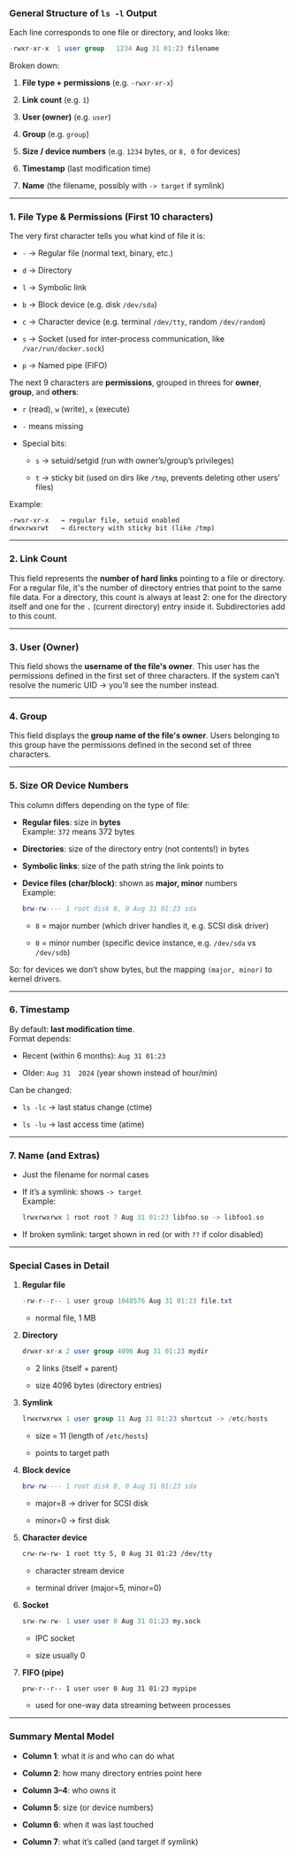 ### General Structure of `ls -l` Output

Each line corresponds to one file or directory, and looks like:

```sql
-rwxr-xr-x  1 user group   1234 Aug 31 01:23 filename
```

Broken down:

1.  **File type + permissions** (e.g. `-rwxr-xr-x`)
    
2.  **Link count** (e.g. `1`)
    
3.  **User (owner)** (e.g. `user`)
    
4.  **Group** (e.g. `group`)
    
5.  **Size / device numbers** (e.g. `1234` bytes, or `8, 0` for devices)
    
6.  **Timestamp** (last modification time)
    
7.  **Name** (the filename, possibly with `-> target` if symlink)
    

---

### 1\. File Type & Permissions (First 10 characters)

The very first character tells you what kind of file it is:

-   `-` → Regular file (normal text, binary, etc.)
    
-   `d` → Directory
    
-   `l` → Symbolic link
    
-   `b` → Block device (e.g. disk `/dev/sda`)
    
-   `c` → Character device (e.g. terminal `/dev/tty`, random `/dev/random`)
    
-   `s` → Socket (used for inter-process communication, like `/var/run/docker.sock`)
    
-   `p` → Named pipe (FIFO)
    

The next 9 characters are **permissions**, grouped in threes for **owner**, **group**, and **others**:

-   `r` (read), `w` (write), `x` (execute)
    
-   `-` means missing
    
-   Special bits:
    
    -   `s` → setuid/setgid (run with owner’s/group’s privileges)
        
    -   `t` → sticky bit (used on dirs like `/tmp`, prevents deleting other users’ files)
        

Example:

```pgsql
-rwsr-xr-x   → regular file, setuid enabled
drwxrwxrwt   → directory with sticky bit (like /tmp)
```

---

### 2\. Link Count

This field represents the **number of hard links** pointing to a file or directory. For a regular file, it's the number of directory entries that point to the same file data. For a directory, this count is always at least 2: one for the directory itself and one for the `.` (current directory) entry inside it. Subdirectories add to this count.

---

### 3\. User (Owner)

This field shows the **username of the file's owner**. This user has the permissions defined in the first set of three characters.
If the system can’t resolve the numeric UID → you’ll see the number instead.

---

### 4\. Group

This field displays the **group name of the file's owner**. Users belonging to this group have the permissions defined in the second set of three characters.

---

### 5\. Size OR Device Numbers

This column differs depending on the type of file:

-   **Regular files**: size in **bytes**  
    Example: `372` means 372 bytes
    
-   **Directories**: size of the directory entry (not contents!) in bytes
    
-   **Symbolic links**: size of the path string the link points to
    
-   **Device files (char/block)**: shown as **major, minor** numbers  
    Example:
    
    ```lua
    brw-rw---- 1 root disk 8, 0 Aug 31 01:23 sda
    ```
    
    -   `8` = major number (which driver handles it, e.g. SCSI disk driver)
        
    -   `0` = minor number (specific device instance, e.g. `/dev/sda` vs `/dev/sdb`)
        

So: for devices we don’t show bytes, but the mapping `(major, minor)` to kernel drivers.

---

### 6\. Timestamp

By default: **last modification time**.  
Format depends:

-   Recent (within 6 months): `Aug 31 01:23`
    
-   Older: `Aug 31  2024` (year shown instead of hour/min)
    

Can be changed:

-   `ls -lc` → last status change (ctime)
    
-   `ls -lu` → last access time (atime)
    

---

### 7\. Name (and Extras)

-   Just the filename for normal cases
    
-   If it’s a symlink: shows `-> target`  
    Example:
    
    ```rust
    lrwxrwxrwx 1 root root 7 Aug 31 01:23 libfoo.so -> libfoo1.so
    ```
    
-   If broken symlink: target shown in red (or with `??` if color disabled)
    

---

### Special Cases in Detail

1.  **Regular file**
    
    ```csharp
    -rw-r--r-- 1 user group 1048576 Aug 31 01:23 file.txt
    ```
    
    -   normal file, 1 MB
        
2.  **Directory**
    
    ```sql
    drwxr-xr-x 2 user group 4096 Aug 31 01:23 mydir
    ```
    
    -   2 links (itself + parent)
        
    -   size 4096 bytes (directory entries)
        
3.  **Symlink**
    
    ```sql
    lrwxrwxrwx 1 user group 11 Aug 31 01:23 shortcut -> /etc/hosts
    ```
    
    -   size = 11 (length of `/etc/hosts`)
        
    -   points to target path
        
4.  **Block device**
    
    ```lua
    brw-rw---- 1 root disk 8, 0 Aug 31 01:23 sda
    ```
    
    -   major=8 → driver for SCSI disk
        
    -   minor=0 → first disk
        
5.  **Character device**
    
    ```bash
    crw-rw-rw- 1 root tty 5, 0 Aug 31 01:23 /dev/tty
    ```
    
    -   character stream device
        
    -   terminal driver (major=5, minor=0)
        
6.  **Socket**
    
    ```sql
    srw-rw-rw- 1 user user 0 Aug 31 01:23 my.sock
    ```
    
    -   IPC socket
        
    -   size usually 0
        
7.  **FIFO (pipe)**
    
    ```css
    prw-r--r-- 1 user user 0 Aug 31 01:23 mypipe
    ```
    
    -   used for one-way data streaming between processes
        

---

### Summary Mental Model

-   **Column 1**: what it *is* and who can do what
    
-   **Column 2**: how many directory entries point here
    
-   **Column 3–4**: who owns it
    
-   **Column 5**: size (or device numbers)
    
-   **Column 6**: when it was last touched
    
-   **Column 7**: what it’s called (and target if symlink)